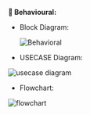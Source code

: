 
**:round_pushpin: Behavioural:**

* Block Diagram:

  ![Behavioral](https://user-images.githubusercontent.com/98833151/153589617-2d13ab36-2ec6-4f23-b8bf-09b8ba07ad84.png)


* USECASE Diagram:
 
 ![usecase diagram](https://user-images.githubusercontent.com/98833151/156745736-4d86d123-0416-48a9-84d5-dd11ee77b6b8.png)


* Flowchart:

![flowchart](https://user-images.githubusercontent.com/98833151/153509725-707fe79f-b9c6-4c07-8cb7-8015a130c763.png)

